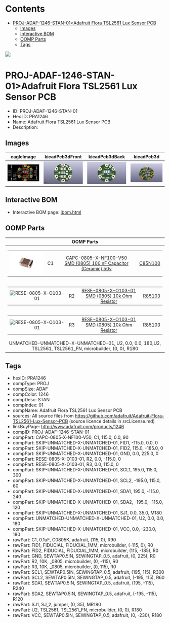 



Contents
========

* [PROJ-ADAF-1246-STAN-01>Adafruit Flora TSL2561 Lux Sensor PCB](#proj-adaf-1246-stan-01adafruit-flora-tsl2561-lux-sensor-pcb)
	* [Images](#images)
	* [Interactive BOM](#interactive-bom)
	* [OOMP Parts](#oomp-parts)
	* [Tags](#tags)
  
![][im]
# PROJ-ADAF-1246-STAN-01>Adafruit Flora TSL2561 Lux Sensor PCB

- ID: PROJ-ADAF-1246-STAN-01
- Hex ID: PRA1246
- Name: Adafruit Flora TSL2561 Lux Sensor PCB
- Description: 

## Images
  
  

|eagleImage|kicadPcb3dFront|kicadPcb3dBack|kicadPcb3d|
| :---: | :---: | :---: | :---: |
|[![eagleImage](eagleImage_140.png)](eagleImage_600.png)|[![kicadPcb3dFront](kicadPcb3dFront_140.png)](kicadPcb3dFront_600.png)|[![kicadPcb3dBack](kicadPcb3dBack_140.png)](kicadPcb3dBack_600.png)|[![kicadPcb3d](kicadPcb3d_140.png)](kicadPcb3d_600.png)|

## Interactive BOM

- Interactive BOM page: [ibom.html](kicad/bom/ibom.html)

## OOMP Parts
  

|OOMP Parts|
| :---: |
|<table><tr><td>![CAPC-0805-X-NF100-V50](https://raw.githubusercontent.com/oomlout/oomlout_OOMP_parts/main/CAPC-0805-X-NF100-V50/image_140.jpg)</td><td> C1</td><td>[CAPC-0805-X-NF100-V50<br>SMD (0805) 100 nF Capacitor (Ceramic) 50v](https://github.com/oomlout/oomlout_OOMP_parts/tree/main/CAPC-0805-X-NF100-V50/)</td><td>[C85N100](https://github.com/oomlout/oomlout_OOMP_parts/tree/main/CAPC-0805-X-NF100-V50/)</td></tr></table>|
|<table><tr><td>![RESE-0805-X-O103-01](https://raw.githubusercontent.com/oomlout/oomlout_OOMP_parts/main/RESE-0805-X-O103-01/image_140.jpg)</td><td> R2</td><td>[RESE-0805-X-O103-01<br>SMD (0805) 10k Ohm Resistor](https://github.com/oomlout/oomlout_OOMP_parts/tree/main/RESE-0805-X-O103-01/)</td><td>[R85103](https://github.com/oomlout/oomlout_OOMP_parts/tree/main/RESE-0805-X-O103-01/)</td></tr></table>|
|<table><tr><td>![RESE-0805-X-O103-01](https://raw.githubusercontent.com/oomlout/oomlout_OOMP_parts/main/RESE-0805-X-O103-01/image_140.jpg)</td><td> R3</td><td>[RESE-0805-X-O103-01<br>SMD (0805) 10k Ohm Resistor](https://github.com/oomlout/oomlout_OOMP_parts/tree/main/RESE-0805-X-O103-01/)</td><td>[R85103](https://github.com/oomlout/oomlout_OOMP_parts/tree/main/RESE-0805-X-O103-01/)</td></tr></table>|
|UNMATCHED-UNMATCHED-X-UNMATCHED-01, U2, 0.0, 0.0, 180,U2, TSL2561, TSL2561_FN, microbuilder, (0, 0), R180|

## Tags

- hexID: PRA1246
- oompType: PROJ
- oompSize: ADAF
- oompColor: 1246
- oompDesc: STAN
- oompIndex: 01
- oompName: Adafruit Flora TSL2561 Lux Sensor PCB
- sources: All source files from https://github.com/adafruit/Adafruit-Flora-TSL2561-Lux-Sensor-PCB (source licence details in srcLicense.md)
- linkBuyPage: http://www.adafruit.com/products/1246
- oompID: PROJ-ADAF-1246-STAN-01
- oompPart: CAPC-0805-X-NF100-V50, C1, 115.0, 0.0, 90
- oompPart: SKIP-UNMATCHED-X-UNMATCHED-01, FID1, -115.0, 0.0, 0
- oompPart: SKIP-UNMATCHED-X-UNMATCHED-01, FID2, 115.0, -185.0, 0
- oompPart: SKIP-UNMATCHED-X-UNMATCHED-01, GND, 0.0, 225.0, 0
- oompPart: RESE-0805-X-O103-01, R2, 0.0, -115.0, 0
- oompPart: RESE-0805-X-O103-01, R3, 0.0, 115.0, 0
- oompPart: SKIP-UNMATCHED-X-UNMATCHED-01, SCL1, 195.0, 115.0, 300
- oompPart: SKIP-UNMATCHED-X-UNMATCHED-01, SCL2, -195.0, 115.0, 60
- oompPart: SKIP-UNMATCHED-X-UNMATCHED-01, SDA1, 195.0, -115.0, 240
- oompPart: SKIP-UNMATCHED-X-UNMATCHED-01, SDA2, -195.0, -115.0, 120
- oompPart: SKIP-UNMATCHED-X-UNMATCHED-01, SJ1, 0.0, 35.0, M180
- oompPart: UNMATCHED-UNMATCHED-X-UNMATCHED-01, U2, 0.0, 0.0, 180
- oompPart: SKIP-UNMATCHED-X-UNMATCHED-01, VCC, 0.0, -230.0, 180
- rawPart: C1, 0.1uF, C0805K, adafruit, (115, 0), R90
- rawPart: FID1, FIDUCIAL, FIDUCIAL_1MM, microbuilder, (-115, 0), R0
- rawPart: FID2, FIDUCIAL, FIDUCIAL_1MM, microbuilder, (115, -185), R0
- rawPart: GND, SEWTAP0.5IN, SEWINGTAP_0.5, adafruit, (0, 225), R0
- rawPart: R2, 10K, _0805, microbuilder, (0, -115), R0
- rawPart: R3, 10K, _0805, microbuilder, (0, 115), R0
- rawPart: SCL1, SEWTAP0.5IN, SEWINGTAP_0.5, adafruit, (195, 115), R300
- rawPart: SCL2, SEWTAP0.5IN, SEWINGTAP_0.5, adafruit, (-195, 115), R60
- rawPart: SDA1, SEWTAP0.5IN, SEWINGTAP_0.5, adafruit, (195, -115), R240
- rawPart: SDA2, SEWTAP0.5IN, SEWINGTAP_0.5, adafruit, (-195, -115), R120
- rawPart: SJ1, SJ_2, jumper, (0, 35), MR180
- rawPart: U2, TSL2561, TSL2561_FN, microbuilder, (0, 0), R180
- rawPart: VCC, SEWTAP0.5IN, SEWINGTAP_0.5, adafruit, (0, -230), R180



[im]: kicadPcb3d_450.png
